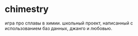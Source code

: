 # chimestry
игра про сплавы в химии.
школьный проект, написанный с использованием баз данных, джанго и любовью.
